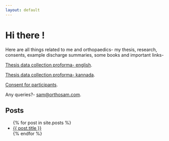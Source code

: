 ```yaml
---
layout: default
---
```


# Hi there !

Here are all things related to me and orthopaedics- my thesis, research, consents, example discharge summaries, some books and important links-


[Thesis data collection proforma- english](./proforma.html).

[Thesis data collection proforma- kannada](./proforma-kn.html).

[Consent for participants](https://docs.google.com/document/d/1wH9lNs_hkwAxh84Fg9TO1vAMfPbuvat3nRPKsgdGNbk/edit).

Any queries?- [sam@orthosam.com](mailto:sam@orthosam.com).


## Posts

<ul>
  {% for post in site.posts %}
    <li>
      <a href="{{ post.url }}">{{ post.title }}</a>
    </li>
  {% endfor %}
</ul>

